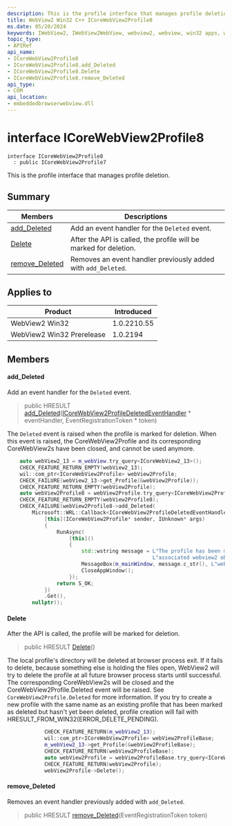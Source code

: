 ```yaml
---
description: This is the profile interface that manages profile deletion.
title: WebView2 Win32 C++ ICoreWebView2Profile8
ms.date: 05/20/2024
keywords: IWebView2, IWebView2WebView, webview2, webview, win32 apps, win32, edge, ICoreWebView2, ICoreWebView2Controller, browser control, edge html, ICoreWebView2Profile8
topic_type: 
- APIRef
api_name:
- ICoreWebView2Profile8
- ICoreWebView2Profile8.add_Deleted
- ICoreWebView2Profile8.Delete
- ICoreWebView2Profile8.remove_Deleted
api_type:
- COM
api_location:
- embeddedbrowserwebview.dll
---
```


# interface ICoreWebView2Profile8

```
interface ICoreWebView2Profile8
  : public ICoreWebView2Profile7
```

This is the profile interface that manages profile deletion.

## Summary

 Members                        | Descriptions
--------------------------------|---------------------------------------------
[add_Deleted](#add_deleted) | Add an event handler for the `Deleted` event.
[Delete](#delete) | After the API is called, the profile will be marked for deletion.
[remove_Deleted](#remove_deleted) | Removes an event handler previously added with `add_Deleted`.

## Applies to

Product                         | Introduced
--------------------------------|---------------------------------------------
WebView2 Win32            |    1.0.2210.55
WebView2 Win32 Prerelease |    1.0.2194

## Members

#### add_Deleted

Add an event handler for the `Deleted` event.

> public HRESULT [add_Deleted](#add_deleted)([ICoreWebView2ProfileDeletedEventHandler](icorewebview2profiledeletedeventhandler.md#icorewebview2profiledeletedeventhandler) * eventHandler, EventRegistrationToken * token)

The `Deleted` event is raised when the profile is marked for deletion. When this event is raised, the CoreWebView2Profile and its corresponding CoreWebView2s have been closed, and cannot be used anymore.

```cpp
    auto webView2_13 = m_webView.try_query<ICoreWebView2_13>();
    CHECK_FEATURE_RETURN_EMPTY(webView2_13);
    wil::com_ptr<ICoreWebView2Profile> webView2Profile;
    CHECK_FAILURE(webView2_13->get_Profile(&webView2Profile));
    CHECK_FEATURE_RETURN_EMPTY(webView2Profile);
    auto webView2Profile8 = webView2Profile.try_query<ICoreWebView2Profile8>();
    CHECK_FEATURE_RETURN_EMPTY(webView2Profile8);
    CHECK_FAILURE(webView2Profile8->add_Deleted(
        Microsoft::WRL::Callback<ICoreWebView2ProfileDeletedEventHandler>(
            [this](ICoreWebView2Profile* sender, IUnknown* args)
            {
                RunAsync(
                    [this]()
                    {
                        std::wstring message = L"The profile has been marked for deletion. Any "
                                               L"associated webview2 objects will be closed.";
                        MessageBox(m_mainWindow, message.c_str(), L"webview2 closed", MB_OK);
                        CloseAppWindow();
                    });
                return S_OK;
            })
            .Get(),
        nullptr));
```

#### Delete

After the API is called, the profile will be marked for deletion.

> public HRESULT [Delete](#delete)()

The local profile's directory will be deleted at browser process exit. If it fails to delete, because something else is holding the files open, WebView2 will try to delete the profile at all future browser process starts until successful. The corresponding CoreWebView2s will be closed and the CoreWebView2Profile.Deleted event will be raised. See `CoreWebView2Profile.Deleted` for more information. If you try to create a new profile with the same name as an existing profile that has been marked as deleted but hasn't yet been deleted, profile creation will fail with HRESULT_FROM_WIN32(ERROR_DELETE_PENDING).

```cpp
            CHECK_FEATURE_RETURN(m_webView2_13);
            wil::com_ptr<ICoreWebView2Profile> webView2ProfileBase;
            m_webView2_13->get_Profile(&webView2ProfileBase);
            CHECK_FEATURE_RETURN(webView2ProfileBase);
            auto webView2Profile = webView2ProfileBase.try_query<ICoreWebView2Profile8>();
            CHECK_FEATURE_RETURN(webView2Profile);
            webView2Profile->Delete();
```

#### remove_Deleted

Removes an event handler previously added with `add_Deleted`.

> public HRESULT [remove_Deleted](#remove_deleted)(EventRegistrationToken token)


